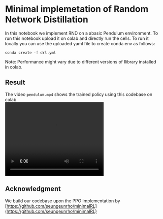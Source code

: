 # Minimal implemetation of Random Network Distillation 
In this notebook we implement RND on a abasic Pendulum environment.
To run this notebook upload it on colab and directly run the cells. To run it locally you can use the uploaded yaml file to create conda env as follows:
```
conda create -f drl.yml
```

Note: Performance might vary due to different versions of llibrary installed in colab.


## Result
The video `pendulum.mp4` shows the trained policy using this codebase on colab. </br>
<video width="320" height="240" controls>
  <source src="pendulum.mp4" type="video/mp4">
</video>

## Acknowledgment
We build our codebase upon the PPO implementation by [https://github.com/seungeunrho/minimalRL](https://github.com/seungeunrho/minimalRL)